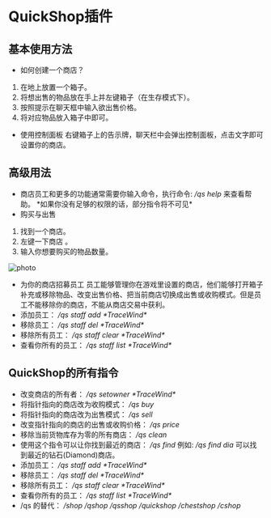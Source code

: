 QuickShop插件
========
## 基本使用方法
* 如何创建一个商店？
 1. 在地上放置一个箱子。
 2. 将想出售的物品放在手上并左键箱子（在生存模式下）。
 3. 按照提示在聊天框中输入欲出售价格。
 4. 将对应物品放入箱子中即可。
* 使用控制面板
右键箱子上的告示牌，聊天栏中会弹出控制面板，点击文字即可设置你的商店。

## 高级用法
* 商店员工和更多的功能通常需要你输入命令，执行命令: _/qs  help_ 来查看帮助。
\*如果你没有足够的权限的话，部分指令将不可见*
* 购买与出售
 1. 找到一个商店。
 2. 左键一下商店 。
 3. 输入你想要购买的物品数量。
 
![photo](https://camo.githubusercontent.com/e7a41a42ee95fa1f793faeb6573d85b95bf877bb/687474703a2f2f692e696d6775722e636f6d2f5446586d6233692e706e67 "photo")
* 为你的商店招募员工
  员工能够管理你在游戏里设置的商店，他们能够打开箱子补充或移除物品、改变出售价格、把当前商店切换成出售或收购模式。但是员工不能移除你的商店，不能从商店交易中获利。
 * 添加员工：
_/qs staff add \*TraceWind*_
 * 移除员工：
_/qs staff del \*TraceWind*_
 * 移除所有员工：
_/qs staff clear \*TraceWind*_
 * 查看你所有的员工：
_/qs staff list \*TraceWind*_

## QuickShop的所有指令
* 改变商店的所有者：
_/qs setowner \*TraceWind*_
* 将指针指向的商店改为收购模式：
_/qs buy_ 
* 将指针指向的商店改为出售模式：
_/qs sell_
* 改变指针指向的商店的出售或收购价格：
_/qs price_
* 移除当前货物库存为零的所有商店：
_/qs clean_ 
* 使用这个指令可以让你找到最近的商店：
_/qs find_ 
例如: _/qs find dia_ 可以找到最近的钻石(Diamond)商店。
* 添加员工：
_/qs staff add \*TraceWind*_
* 移除员工：
_/qs staff del \*TraceWind*_
* 移除所有员工：
_/qs staff clear \*TraceWind*_
* 查看你所有的员工：
_/qs staff list \*TraceWind*_
* /qs 的替代：
_/shop_
_/qshop_
_/qsshop_
_/quickshop_
_/chestshop_
_/cshop_
